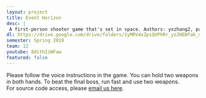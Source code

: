 ```yaml
---
layout: project
title: Event Horizon
desc: |
 A first-person shooter game that's set in space. Authors: yxzhang2, painap2, sujalfs2, blyu3, weihang2
dl: https://drive.google.com/drive/folders/1yMRV4xZpsQVPhRr_yzZHEWfak_mNcgYS?usp=sharing
semester: Spring 2019
team: 12
youtube: 8dithIiWFaw
featured: false
---
```

Please follow the voice instructions in the game. You can hold two weapons in both hands. To beat the final boss, run fast and use two weapons.  
For source code access, please [email us here](mailto:weihang2@illinois.edu).
